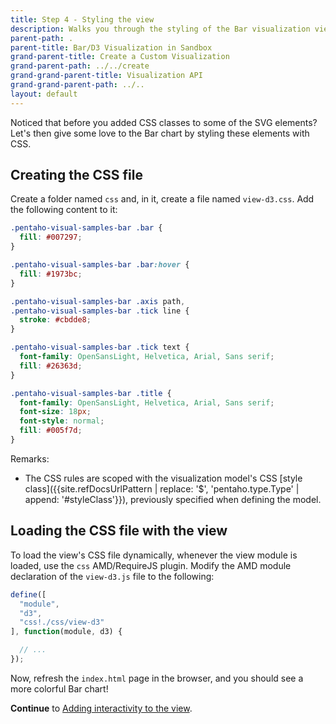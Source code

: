 ```yaml
---
title: Step 4 - Styling the view
description: Walks you through the styling of the Bar visualization view.
parent-path: .
parent-title: Bar/D3 Visualization in Sandbox
grand-parent-title: Create a Custom Visualization
grand-parent-path: ../../create
grand-grand-parent-title: Visualization API
grand-grand-parent-path: ../..
layout: default
---
```


Noticed that before you added CSS classes to some of the SVG elements? 
Let's then give some love to the Bar chart by styling these elements with CSS.

## Creating the CSS file

Create a folder named `css` and, in it, create a file named `view-d3.css`. Add the following content to it:

```css
.pentaho-visual-samples-bar .bar {
  fill: #007297;
}

.pentaho-visual-samples-bar .bar:hover {
  fill: #1973bc;
}

.pentaho-visual-samples-bar .axis path,
.pentaho-visual-samples-bar .tick line {
  stroke: #cbdde8;
}

.pentaho-visual-samples-bar .tick text {
  font-family: OpenSansLight, Helvetica, Arial, Sans serif;
  fill: #26363d;
}

.pentaho-visual-samples-bar .title {
  font-family: OpenSansLight, Helvetica, Arial, Sans serif;
  font-size: 18px;
  font-style: normal;
  fill: #005f7d;
}
```

Remarks:
  - The CSS rules are scoped with the visualization model's
    CSS [style class]({{site.refDocsUrlPattern | replace: '$', 'pentaho.type.Type' | append: '#styleClass'}}), 
    previously specified when defining the model.

## Loading the CSS file with the view

To load the view's CSS file dynamically, whenever the view module is loaded, use the `css` AMD/RequireJS plugin.
Modify the AMD module declaration of the `view-d3.js` file to the following:

```js
define([
  "module",
  "d3",
  "css!./css/view-d3"
], function(module, d3) {

  // ...
});
```

Now, refresh the `index.html` page in the browser, and you should see a more colorful Bar chart!

**Continue** to [Adding interactivity to the view](step5-view-interactivity).
